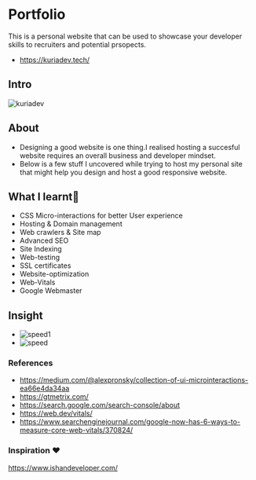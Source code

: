 # Portfolio
This is a personal website that can be used to showcase your developer skills to recruiters and potential prsopects.
- https://kuriadev.tech/

## Intro
![kuriadev](https://user-images.githubusercontent.com/61579772/85264867-f0bfec00-b4a3-11ea-8f50-edcecd1cb8f9.jpg)

## About
- Designing a good website is one thing.I realised hosting a succesful website requires an overall business and developer mindset.
- Below is a few stuff I uncovered while trying to host my personal site that might help you design and host a good responsive website.
 

## What I learnt📐
- CSS Micro-interactions for better User experience
- Hosting & Domain management 
- Web crawlers & Site map
- Advanced SEO 
- Site Indexing
- Web-testing
- SSL certificates
- Website-optimization
- Web-Vitals
- Google Webmaster


## Insight
- ![speed1](https://user-images.githubusercontent.com/61579772/85267985-7e9dd600-b4a8-11ea-8628-8f393b291ab3.jpg)
- ![speed](https://user-images.githubusercontent.com/61579772/85268631-56fb3d80-b4a9-11ea-8672-e6c24d62dde9.jpg)



### References
- https://medium.com/@alexpronsky/collection-of-ui-microinteractions-ea66e4da34aa
- https://gtmetrix.com/
- https://search.google.com/search-console/about
- https://web.dev/vitals/
- https://www.searchenginejournal.com/google-now-has-6-ways-to-measure-core-web-vitals/370824/

### Inspiration ❤
https://www.ishandeveloper.com/
